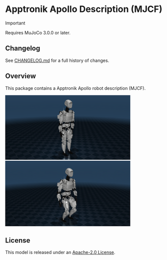 # Apptronik Apollo Description (MJCF)

> [!IMPORTANT]
> Requires MuJoCo 3.0.0 or later.

## Changelog

See [CHANGELOG.md](./CHANGELOG.md) for a full history of changes.

## Overview

This package contains a Apptronik Apollo robot description (MJCF).

<p float="left">
  <img src="apptronik_apollo.png" width="400">
  <img src="apptronik_apollo_stand.png" width="400">
</p>


## License

This model is released under an [Apache-2.0 License](LICENSE).

